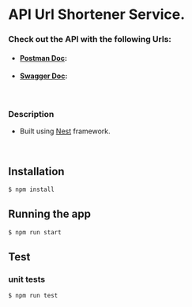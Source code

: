 # **API Url Shortener Service**.

### Check out the API with the following Urls:
-  #### [Postman Doc](https://documenter.getpostman.com/view/3166095/TWDamv1K):
- #### [Swagger Doc]():
<br />

### Description
-  Built using [Nest](https://github.com/nestjs/nest) framework.

<br />

## Installation
```bash
$ npm install
```

## Running the app
```bash
$ npm run start
```

## Test
### unit tests
```bash
$ npm run test
```

